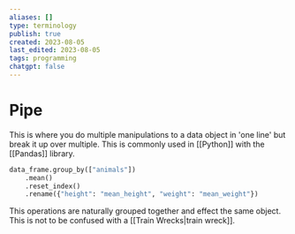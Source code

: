 ```yaml
---
aliases: []
type: terminology
publish: true
created: 2023-08-05
last_edited: 2023-08-05
tags: programming
chatgpt: false
---
```

# Pipe

This is where you do multiple manipulations to a data object in 'one line' but break it up over multiple. This is commonly used in [[Python]] with the [[Pandas]] library. 

```python
data_frame.group_by(["animals"])
	.mean()
	.reset_index()
	.rename({"height": "mean_height", "weight": "mean_weight"})
```

This operations are naturally grouped together and effect the same object. This is not to be confused with a [[Train Wrecks|train wreck]].